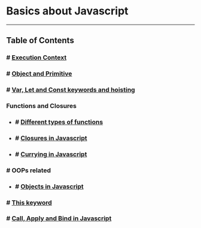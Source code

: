 # Basics about Javascript

---

## Table of Contents

### # [Execution Context](./EXECUTION_CONTEXT.md)
### # [Object and Primitive](./OBJECT_AND_PREMITIVE.md)
### # [Var, Let and Const keywords and hoisting](./VAR_LET_CONST.md)

### Functions and Closures
- ### # [Different types of functions](./TYPES_OF_FUNCTION.md)
- ### # [Closures in Javascript](./CLOSURES.md)
- ### # [Currying in Javascript](./CURRYING.md)

### # OOPs related
- ### # [Objects in Javascript](./OBJECTS.md)
### # [This keyword](./THIS_KEYWORD.md)
### # [Call, Apply and Bind in Javascript](./CALL_APPLY_AND_BIND.md)